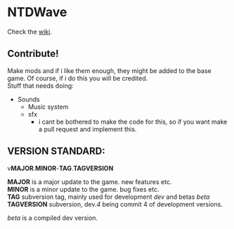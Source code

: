 # NTDWave

Check the [wiki](https://github.com/NotToxicDev/NTDWave/wiki).

## Contribute!

Make mods and if i like them enough, they might be added to the base game. Of course, if i do this you will be credited.<br>
Stuff that needs doing:
- Sounds
  - Music system
  - sfx
    - i cant be bothered to make the code for this, so if you want make a pull request and implement this.

## VERSION STANDARD:

v**MAJOR**.**MINOR**-**TAG**.**TAGVERSION**

**MAJOR** is a major update to the game. new features etc.<br>
**MINOR** is a minor update to the game. bug fixes etc.<br>
**TAG** subversion tag, mainly used for development _dev_ and betas _beta_<br>
**TAGVERSION** subversion, dev._4_ being commit 4 of development versions.<br>

_beta_ is a compiled dev version.
